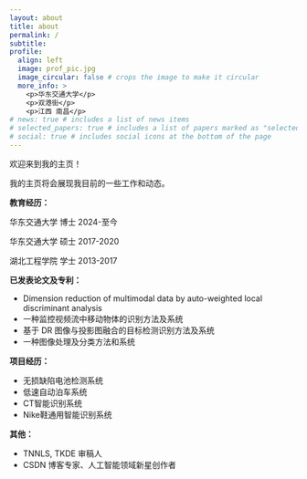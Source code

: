 ```yaml
---
layout: about
title: about
permalink: /
subtitle: 
profile:
  align: left
  image: prof_pic.jpg
  image_circular: false # crops the image to make it circular
  more_info: >
    <p>华东交通大学</p>
    <p>双港街</p>
    <p>江西 南昌</p>
# news: true # includes a list of news items
# selected_papers: true # includes a list of papers marked as "selected={true}"
# social: true # includes social icons at the bottom of the page
---
```

欢迎来到我的主页！

我的主页将会展现我目前的一些工作和动态。

**教育经历：**

华东交通大学   博士  2024-至今

华东交通大学   硕士  2017-2020

湖北工程学院   学士  2013-2017

**已发表论文及专利：**

- Dimension reduction of multimodal data by auto-weighted local discriminant analysis
- 一种监控视频流中移动物体的识别方法及系统
- 基于 DR 图像与投影图融合的目标检测识别方法及系统
- 一种图像处理及分类方法和系统

**项目经历：**

- 无损缺陷电池检测系统
- 低速自动泊车系统
- CT智能识别系统
- Nike鞋通用智能识别系统

**其他：**
- TNNLS, TKDE 审稿人
- CSDN 博客专家、人工智能领域新星创作者 











  


